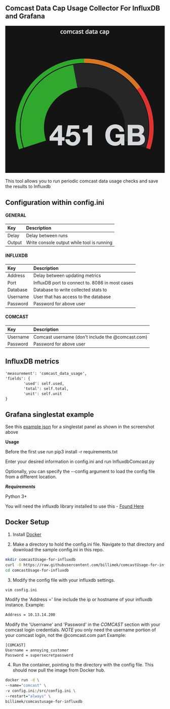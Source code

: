 **Comcast Data Cap Usage Collector For InfluxDB and Grafana**
------------------------------

![Screenshot](images/comcast_grafana_example.png)

This tool allows you to run periodic comcast data usage checks and save the results to Influxdb

## Configuration within config.ini

#### GENERAL
|Key            |Description                                                                                                         |
|:--------------|:-------------------------------------------------------------------------------------------------------------------|
|Delay          |Delay between runs                                                                                                  |
|Output         |Write console output while tool is running                                                                          |
#### INFLUXDB
|Key            |Description                                                                                                         |
|:--------------|:-------------------------------------------------------------------------------------------------------------------|
|Address        |Delay between updating metrics                                                                                      |
|Port           |InfluxDB port to connect to.  8086 in most cases                                                                    |
|Database       |Database to write collected stats to                                                                                |
|Username       |User that has access to the database                                                                                |
|Password       |Password for above user                                                                                             |
#### COMCAST
|Key            |Description                                                                                                         |
|:--------------|:-------------------------------------------------------------------------------------------------------------------|
|Username       |Comcast username (don't include the @comcast.com)                                                                   |
|Password       |Password for above user  


## InfluxDB metrics
```
'measurement': 'comcast_data_usage',
'fields': {
		'used': self.used,
		'total': self.total,
		'unit': self.unit
}
```

## Grafana singlestat example
See this [example json](example.json) for a singlestat panel as shown in the screenshot above

**Usage**

Before the first use run pip3 install -r requirements.txt

Enter your desired information in config.ini and run InfluxdbComcast.py

Optionally, you can specify the --config argument to load the config file from a different location.  


***Requirements***

Python 3+

You will need the influxdb library installed to use this - [Found Here](https://github.com/influxdata/influxdb-python)

## Docker Setup

1. Install [Docker](https://www.docker.com/)

2. Make a directory to hold the config.ini file. Navigate to that directory and download the sample config.ini in this repo.
```bash
mkdir comcastUsage-for-influxdb
curl -O https://raw.githubusercontent.com/billimek/comcastUsage-for-influxdb/blob/master/config.ini comcastUsage-for-influxdb/config.ini
cd comcastUsage-for-influxdb
```

3. Modify the config file with your influxdb settings.
```bash
vim config.ini
```
Modify the 'Address =' line include the ip or hostname of your influxdb instance.
Example:
```bash
Address = 10.13.14.200
```

Modify the 'Username' and 'Password' in the _COMCAST_ section with your comcast login credentials.  *NOTE* you only need the username portion of your comcast login, not the @comcast.com part
Example:
```
[COMCAST]
Username = annoying_customer
Password = supersecretpassword
```

4. Run the container, pointing to the directory with the config file. This should now pull the image from Docker hub.
```bash
docker run -d \
--name="comcast" \
-v config.ini:/src/config.ini \
--restart="always" \
billimek/comcastusage-for-influxdb
```
